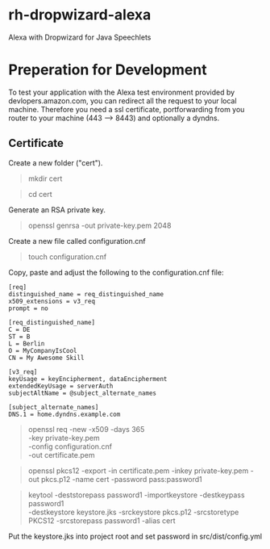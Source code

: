 # rh-dropwizard-alexa
Alexa with Dropwizard for Java Speechlets

Preperation for Development
===========================

To test your application with the Alexa test environment provided by devlopers.amazon.com, you can redirect all the request to your local machine. Therefore you 
need a ssl certificate, portforwarding from you router to your machine (443 --> 8443) and optionally a dyndns.


Certificate
-----------

Create a new folder ("cert").
> mkdir cert

> cd cert

Generate an RSA private key.
> openssl genrsa -out private-key.pem 2048

Create a new file called configuration.cnf
> touch configuration.cnf

Copy, paste and adjust the following to the configuration.cnf file:
```
[req]
distinguished_name = req_distinguished_name
x509_extensions = v3_req
prompt = no

[req_distinguished_name]
C = DE
ST = B
L = Berlin
O = MyCompanyIsCool
CN = My Awesome Skill

[v3_req]
keyUsage = keyEncipherment, dataEncipherment
extendedKeyUsage = serverAuth
subjectAltName = @subject_alternate_names

[subject_alternate_names]
DNS.1 = home.dyndns.example.com
```

> openssl req -new -x509 -days 365 \
             -key private-key.pem \
             -config configuration.cnf \
             -out certificate.pem

> openssl pkcs12 -export -in certificate.pem -inkey private-key.pem -out pkcs.p12 -name cert -password pass:password1


> keytool -deststorepass password1 -importkeystore -destkeypass password1 \
  -destkeystore keystore.jks -srckeystore pkcs.p12 -srcstoretype \
  PKCS12 -srcstorepass password1 -alias cert

Put the keystore.jks into project root and set password in src/dist/config.yml
